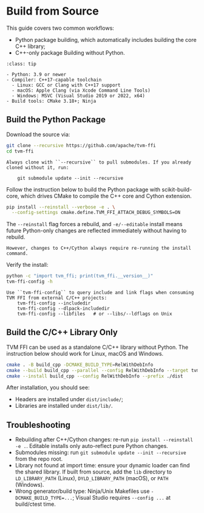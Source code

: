 <!--- Licensed to the Apache Software Foundation (ASF) under one -->
<!--- or more contributor license agreements.  See the NOTICE file -->
<!--- distributed with this work for additional information -->
<!--- regarding copyright ownership.  The ASF licenses this file -->
<!--- to you under the Apache License, Version 2.0 (the -->
<!--- "License"); you may not use this file except in compliance -->
<!--- with the License.  You may obtain a copy of the License at -->

<!---   http://www.apache.org/licenses/LICENSE-2.0 -->

<!--- Unless required by applicable law or agreed to in writing, -->
<!--- software distributed under the License is distributed on an -->
<!--- "AS IS" BASIS, WITHOUT WARRANTIES OR CONDITIONS OF ANY -->
<!--- KIND, either express or implied.  See the License for the -->
<!--- specific language governing permissions and limitations -->
<!--- under the License. -->
# Build from Source

This guide covers two common workflows:

- Python package building, which automatically includes building the core C++ library;
- C++-only package Building without Python.

```{admonition} Prerequisite
:class: tip

- Python: 3.9 or newer
- Compiler: C++17-capable toolchain
  - Linux: GCC or Clang with C++17 support
  - macOS: Apple Clang (via Xcode Command Line Tools)
  - Windows: MSVC (Visual Studio 2019 or 2022, x64)
- Build tools: CMake 3.18+; Ninja
```

## Build the Python Package

Download the source via:

```bash
git clone --recursive https://github.com/apache/tvm-ffi
cd tvm-ffi
```

```{note}
Always clone with ``--recursive`` to pull submodules. If you already cloned without it, run:

    git submodule update --init --recursive

```

Follow the instruction below to build the Python package with scikit-build-core, which drives CMake to compile the C++ core and Cython extension.

```bash
pip install --reinstall --verbose -e . \
  --config-settings cmake.define.TVM_FFI_ATTACH_DEBUG_SYMBOLS=ON
```

The ``--reinstall`` flag forces a rebuild, and ``-e/--editable`` install means future Python-only changes are reflected immediately without having to rebuild.

```{warning}
However, changes to C++/Cython always require re-running the install command.
```

Verify the install:

```bash
python -c "import tvm_ffi; print(tvm_ffi.__version__)"
tvm-ffi-config -h
```

```{tip}
Use ``tvm-ffi-config`` to query include and link flags when consuming TVM FFI from external C/C++ projects:
    tvm-ffi-config --includedir
    tvm-ffi-config --dlpack-includedir
    tvm-ffi-config --libfiles   # or --libs/--ldflags on Unix
```

## Build the C/C++ Library Only

TVM FFI can be used as a standalone C/C++ library without Python. The instruction below should work for Linux, macOS and Windows.

```bash
cmake . -B build_cpp -DCMAKE_BUILD_TYPE=RelWithDebInfo
cmake --build build_cpp --parallel --config RelWithDebInfo --target tvm_ffi_shared
cmake --install build_cpp --config RelWithDebInfo --prefix ./dist
```

After installation, you should see:

- Headers are installed under ``dist/include/``;
- Libraries are installed under ``dist/lib/``.

## Troubleshooting

- Rebuilding after C++/Cython changes: re-run ``pip install --reinstall -e .``. Editable installs only auto-reflect pure Python changes.
- Submodules missing: run ``git submodule update --init --recursive`` from the repo root.
- Library not found at import time: ensure your dynamic loader can find the shared library. If built from source, add the ``lib`` directory to ``LD_LIBRARY_PATH`` (Linux), ``DYLD_LIBRARY_PATH`` (macOS), or ``PATH`` (Windows).
- Wrong generator/build type: Ninja/Unix Makefiles use ``-DCMAKE_BUILD_TYPE=...``; Visual Studio requires ``--config ...`` at build/ctest time.
